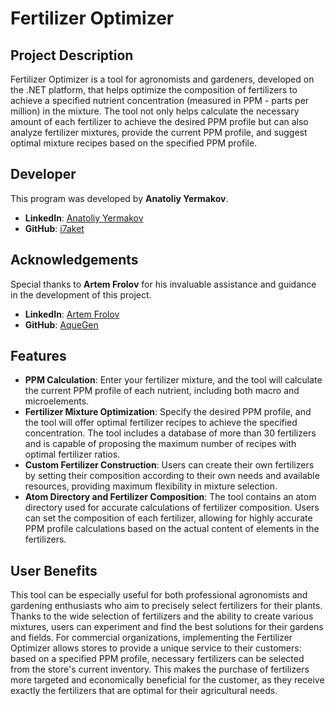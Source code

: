 # Fertilizer Optimizer

## Project Description

Fertilizer Optimizer is a tool for agronomists and gardeners, developed on the .NET platform, that helps optimize the composition of fertilizers to achieve a specified nutrient concentration (measured in PPM - parts per million) in the mixture. The tool not only helps calculate the necessary amount of each fertilizer to achieve the desired PPM profile but can also analyze fertilizer mixtures, provide the current PPM profile, and suggest optimal mixture recipes based on the specified PPM profile.

## Developer

This program was developed by **Anatoliy Yermakov**.

- **LinkedIn**: [Anatoliy Yermakov](https://www.linkedin.com/in/anatoliyyermakov)
- **GitHub**: [i7aket](https://github.com/i7aket)

## Acknowledgements

Special thanks to **Artem Frolov** for his invaluable assistance and guidance in the development of this project.

- **LinkedIn**: [Artem Frolov](https://www.linkedin.com/in/artfrolov/)
- **GitHub**: [AqueGen](https://github.com/AqueGen)

## Features

- **PPM Calculation**: Enter your fertilizer mixture, and the tool will calculate the current PPM profile of each nutrient, including both macro and microelements.
- **Fertilizer Mixture Optimization**: Specify the desired PPM profile, and the tool will offer optimal fertilizer recipes to achieve the specified concentration. The tool includes a database of more than 30 fertilizers and is capable of proposing the maximum number of recipes with optimal fertilizer ratios.
- **Custom Fertilizer Construction**: Users can create their own fertilizers by setting their composition according to their own needs and available resources, providing maximum flexibility in mixture selection.
- **Atom Directory and Fertilizer Composition**: The tool contains an atom directory used for accurate calculations of fertilizer composition. Users can set the composition of each fertilizer, allowing for highly accurate PPM profile calculations based on the actual content of elements in the fertilizers.

## User Benefits

This tool can be especially useful for both professional agronomists and gardening enthusiasts who aim to precisely select fertilizers for their plants. Thanks to the wide selection of fertilizers and the ability to create various mixtures, users can experiment and find the best solutions for their gardens and fields. For commercial organizations, implementing the Fertilizer Optimizer allows stores to provide a unique service to their customers: based on a specified PPM profile, necessary fertilizers can be selected from the store's current inventory. This makes the purchase of fertilizers more targeted and economically beneficial for the customer, as they receive exactly the fertilizers that are optimal for their agricultural needs.
